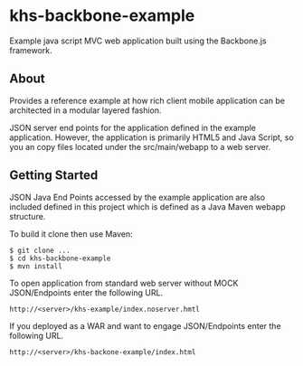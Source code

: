 khs-backbone-example
====================

Example java script MVC web application built using the Backbone.js framework. 

About
-----
Provides a reference example at how rich client mobile application can be architected 
in a modular layered fashion.  

JSON server end points for the application defined in the example application. However, 
the application is primarily HTML5 and Java Script, so you an copy files located under 
the src/main/webapp to a web server. 


Getting Started
---------------
JSON Java End Points accessed by the example application are also included defined in this project which is 
defined as a Java Maven webapp structure. 

To build it clone then use Maven:

    $ git clone ...
	$ cd khs-backbone-example
	$ mvn install
	
To open application from standard web server without MOCK JSON/Endpoints enter the following URL.

	http://<server>/khs-example/index.noserver.hmtl


If you deployed as a WAR and want to engage JSON/Endpoints enter the following URL. 

	http://<server>/khs-backone-example/index.html
